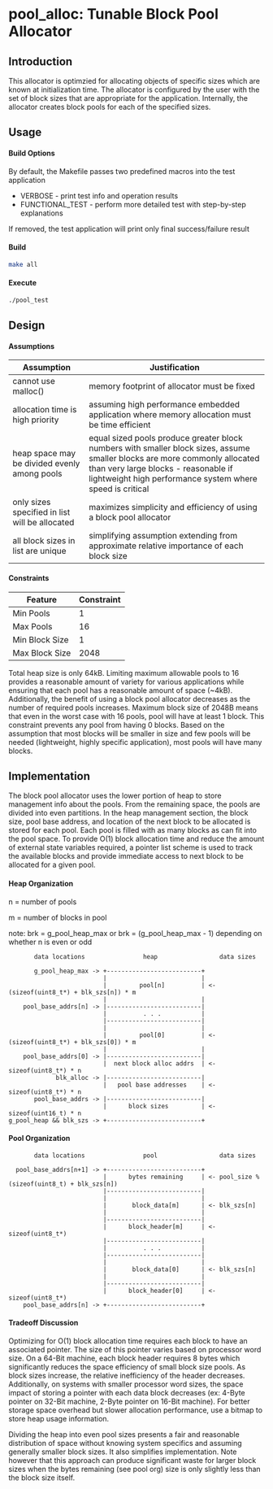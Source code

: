 # pool_alloc: Tunable Block Pool Allocator

## Introduction
This allocator is optimzied for allocating objects of specific sizes which are known at initialization time. The allocator is configured by the user with the set of block sizes that are appropriate for the application. Internally, the allocator creates block pools for each of the specified sizes.

## Usage
#### Build Options

By default, the Makefile passes two predefined macros into the test application
* VERBOSE - print test info and operation results
* FUNCTIONAL_TEST - perform more detailed test with step-by-step explanations

If removed, the test application will print only final success/failure result

#### Build
```bash
make all
```
#### Execute
```bash
./pool_test
```

## Design
#### Assumptions
| Assumption | Justification |
|------------|---------------|
| cannot use malloc() | memory footprint of allocator must be fixed |
| allocation time is high priority | assuming high performance embedded application where memory allocation must be time efficient |
| heap space may be divided evenly among pools | equal sized pools produce greater block numbers with smaller block sizes, assume smaller blocks are more commonly allocated than very large blocks - reasonable if lightweight high performance system where speed is critical |
| only sizes specified in list will be allocated | maximizes simplicity and efficiency of using a block pool allocator |
| all block sizes in list are unique | simplifying assumption extending from approximate relative importance of each block size  |

#### Constraints
| Feature | Constraint |
|---------|------------|
| Min Pools | 1 |
| Max Pools | 16 |
| Min Block Size | 1 |
| Max Block Size | 2048 |

Total heap size is only 64kB. Limiting maximum allowable pools to 16 provides a reasonable amount of variety for various applications while ensuring that each pool has a reasonable amount of space (~4kB). Additionally, the benefit of using a block pool allocator decreases as the number of required pools increases. Maximum block size of 2048B means that even in the worst case with 16 pools, pool will have at least 1 block. This constraint prevents any pool from having 0 blocks. Based on the assumption that most blocks will be smaller in size and few pools will be needed (lightweight, highly specific application), most pools will have many blocks.

## Implementation
The block pool allocator uses the lower portion of heap to store management info about the pools. From the remaining space, the pools are divided into even partitions. In the heap management section, the block size, pool base address, and location of the next block to be allocated is stored for each pool. Each pool is filled with as many blocks as can fit into the pool space. To provide O(1) block allocation time and reduce the amount of external state variables required, a pointer list scheme is used to track the available blocks and provide immediate access to next block to be allocated for a given pool.

#### Heap Organization
n = number of pools

m = number of blocks in pool

note: brk = g_pool_heap_max or brk = (g_pool_heap_max - 1) depending on whether n is even or odd
```
       data locations                heap                 data sizes
                                     
       g_pool_heap_max -> +--------------------------+
                          |                          |
                          |         pool[n]          | <- (sizeof(uint8_t*) + blk_szs[n]) * m
                          |                          |
    pool_base_addrs[n] -> |--------------------------|
                          |          . . .           |
                          |--------------------------|
                          |                          |
                          |         pool[0]          | <- (sizeof(uint8_t*) + blk_szs[0]) * m
                          |                          |
    pool_base_addrs[0] -> |--------------------------|
                          |  next block alloc addrs  | <- sizeof(uint8_t*) * n
             blk_alloc -> |--------------------------|
                          |   pool base addresses    | <- sizeof(uint8_t*) * n
       pool_base_addrs -> |--------------------------| 
                          |      block sizes         | <- sizeof(uint16_t) * n
g_pool_heap && blk_szs -> +--------------------------+
```
#### Pool Organization
```
       data locations                pool                 data sizes
                                     
  pool_base_addrs[n+1] -> +--------------------------+
                          |      bytes remaining     | <- pool_size % (sizeof(uint8_t) + blk_szs[n])
                          |--------------------------|
                          |                          |
                          |       block_data[m]      | <- blk_szs[n]
                          |                          | 
                          |--------------------------|
                          |      block_header[m]     | <- sizeof(uint8_t*)
                          |--------------------------|
                          |          . . .           |
                          |--------------------------|
                          |                          |
                          |       block_data[0]      | <- blk_szs[n]
                          |                          |
                          |--------------------------|
                          |      block_header[0]     | <- sizeof(uint8_t*)
    pool_base_addrs[n] -> +--------------------------+
```
#### Tradeoff Discussion
Optimizing for O(1) block allocation time requires each block to have an associated pointer. The size of this pointer varies based on processor word size. On a 64-Bit machine, each block header requires 8 bytes which significantly reduces the space efficiency of small block size pools. As block sizes increase, the relative inefficiency of the header decreases. Additionally, on systems with smaller processor word sizes, the space impact of storing a pointer with each data block decreases (ex: 4-Byte pointer on 32-Bit machine, 2-Byte pointer on 16-Bit machine). For better storage space overhead but slower allocation performance, use a bitmap to store heap usage information.

Dividing the heap into even pool sizes presents a fair and reasonable distribution of space without knowing system specifics and assuming generally smaller block sizes. It also simplifies implementation. Note however that this approach can produce significant waste for larger block sizes when the bytes remaining (see pool org) size is only slightly less than the block size itself.
